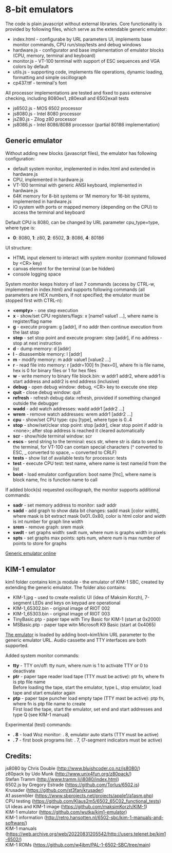 # 8-bit emulators

The code is plain javascript without external libraries.
Core functionality is provided by following files, which serve as the extendable generic emulator:
- index.html \- configurabe by URL parameters UI, implements base monitor commands, CPU run/stop/tests and debug windows
- hardware.js \- configurator and base implementation of emulator blocks \(CPU, memory, terminal and keyboard)
- monitor.js \- VT-100 terminal with support of ESC sequences and VGA colors by default
- utils.js \- supporting code, implements file operations, dynamic loading, formatting and simple oscillograph
- cp437.ttf \- terminal's font

All processor implementations are tested and fixed to pass extensive checking, including
8080ex1, z80exall and 6502exall tests
- js6502.js \- MOS 6502 processor
- js8080.js \- Intel 8080 processor
- jsZ80.js \- Zilog z80 processor
- js8086.js \- Intel 8086/8088 processor \(partial 80186 implementation)

## Generic emulator

Without adding new blocks \(javascript files), the emulator has following configuration:
- default system monitor, implemented in index.html and extended in hardware.js
- CPU, implemented in hardware.js
- VT-100 terminal with generic ANSI keyboard, implemented in hardware.js
- 64K memory for 8-bit systems or 1M memory for 16-bit systems, implemented in hardware.js
- IO system with ports or mapped memory \(depending on the CPU) to access the terminal and keyboard

Default CPU is 8080, can be changed by URL parameter cpu_type=type, where type is:
- **0**: 8080, **1**: z80, **2**: 6502, **3**: 8086, **4**: 80186

UI structure:
- HTML input element to interact with system monitor \(command followed by \<CR> key)
- canvas element for the terminal \(can be hidden)
- console logging space

System monitor keeps history of last 7 commands \(access by CTRL-w, implemented in index.html) and supports following
commands \(all parameters are HEX numbers, if not specified; the emulator must be stopped first with CTRL-n):
- **\<empty>** \- one step execution
- **x** \- show/set CPU registers/flags: x \[name1 value1 ...], where name is register/flag name
- **g** \- execute program: g \[addr], if no addr then continue execution from the last stop
- **step** \- set stop point and execute program: step \[addr], if no address - stop at next instruction
- **d** \- dump memory: d \[addr]
- **l** \- disassemble memory: l \[addr]
- **m** \- modify memory: m addr value1 \[value2 ...]
- **r** \- read file into memory: r \[addr=100] fn \[hex=0], where fn is file name, hex is 0 for binary files
        or 1 for hex files
- **w** \- write memory to binary file block.bin: w addr1 addr2, where addr1 is start address and addr2 is
        end address \(inclusive)
- **debug** \- open debug window: debug, \<CR> key to execute one step
- **quit** \- close debug window: quit
- **refresh** \- refresh debug data: refresh, provided if something changed outside the debugger
- **wadd** \- add watch addresses: wadd addr1 \[addr2 ...]
- **wrem** \- remove watch addresses: wrem addr1 \[addr2 ...]
- **cpu** \- show/set CPU type: cpu \[type], where type is 0..4
- **stop** \- show/set/clear stop point: stop \[addr], clear stop point if addr is \<none>; after stop address is
           reached it cleared automatically
- **scr** \- show/hide terminal window: scr
- **escs** \- send string to the terminal: escs str, where str is data to send to the terminal, for VT-100 can contain
           special characters \(^ converted to ESC, _ converted to space, ~ converted to CRLF)
- **tests** \- show list of available tests for processor: tests
- **test** \- execute CPU test: test name, where name is test name/id from the list
- **boot** \- load emulator configuration: boot name \[fnc], where name is block name, fnc is function name to call

If added block\(s) requested oscillograph, the monitor supports additional commands:
- **sadr** \- set memory address to monitor: sadr addr
- **sadd** \- add graph to show data bit changes: sadd mask \[color width], where mask is bit extract mask 0x01..0x80,
           color is html color and width is int number for graph line width
- **srem** \- remove graph: srem mask
- **swdt** \- set graphs width: swdt num, where num is graphs width in pixels
- **spts** \- set graphs max points: spts num, where num is max number of points to store for graphs

[Generic emulator online](https://alex-code1234.github.io/emu8/)

## KIM-1 emulator

kim1 folder contains kim.js module \- the emulator of KIM-1 SBC, created by extending the generic emulator.
The folder also contains:
- KIM-1.jpg \- used to create realistic UI \(idea of Maksim Korzh), 7-segment LEDs and keys on keypad are operational
- KIM-1_65302.bin \- original image of RIOT 002
- KIM-1_65303.bin \- original image of RIOT 003
- TinyBasic.ptp \- paper tape with Tiny Basic for KIM-1 \(start at 0x2000)
- MSBasic.ptp \- paper tape witn Microsoft K9 Basic \(start at 0x4065)

[The emulator](https://alex-code1234.github.io/emu8/?boot=kim1/kim) is loaded by adding boot=kim1/kim URL parameter
to the generic emulator URL. Audio cassette and TTY interfaces are both supported.

Added system monitor commands:
- **tty** \- TTY on/off: tty num, where num is 1 to activate TTY or 0 to deactivate
- **ptr** \- paper tape reader load tape (TTY must be active): ptr fn, where fn is ptp file name<br>
          Before loading the tape, start the emulator, type L, stop emulator, load tape and start emulator again
- **ptp** \- paper tape puncher load empty tape (TTY mast be active): ptp fn, where fn is ptp file name to create<br>
          First load the tape, start the emulator, set end and start addresses and type Q (see KIM-1 manual)

Experimental \(test) commands:
- **. 8** \- load Woz monitor: . 8, emulator auto starts \(TTY must be active)
- **. 7** \- first book programs list: . 7, \(7-segment indicators must be active)

## Credits:

js8080 by Chris Double (http://www.bluishcoder.co.nz/js8080/)<br>
z80pack by Udo Munk (http://www.unix4fun.org/z80pack/)<br>
Stefan Tramm (http://www.tramm.li/i8080/index.html)<br>
6502.js by Gregory Estrade (https://github.com/Torlus/6502.js)<br>
Krusader (https://github.com/st3fan/krusader)<br>
A1 assembler (https://www.sbprojects.net/projects/apple1/a1asm.php)<br>
CPU testing (https://github.com/Klaus2m5/6502_65C02_functional_tests)<br>
UI ideas and KIM-1 image (https://github.com/maksimKorzh/KIM-1)<br>
KIM-1 emulator (https://github.com/wutka/kim1-emulator)<br>
KIM-1 information (http://retro.hansotten.nl/6502-sbc/kim-1-manuals-and-software/)<br>
KIM-1 manuals (https://web.archive.org/web/20220831205542/http://users.telenet.be/kim1-6502/)<br>
KIM-1 ROMs (https://github.com/w4jbm/PAL-1-6502-SBC/tree/main)<br>
